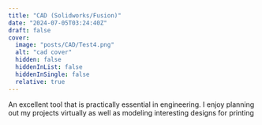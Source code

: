 ```yaml
---
title: "CAD (Solidworks/Fusion)"
date: "2024-07-05T03:24:40Z"
draft: false
cover:
  image: "posts/CAD/Test4.png"
  alt: "cad cover"
  hidden: false
  hiddenInList: false
  hiddenInSingle: false
  relative: true
---
```


An excellent tool that is practically essential in engineering. I enjoy planning out my projects virtually as well as modeling interesting designs for printing


